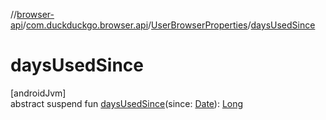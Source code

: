 //[browser-api](../../../index.md)/[com.duckduckgo.browser.api](../index.md)/[UserBrowserProperties](index.md)/[daysUsedSince](days-used-since.md)

# daysUsedSince

[androidJvm]\
abstract suspend fun [daysUsedSince](days-used-since.md)(since: [Date](https://developer.android.com/reference/kotlin/java/util/Date.html)): [Long](https://kotlinlang.org/api/latest/jvm/stdlib/kotlin/-long/index.html)
